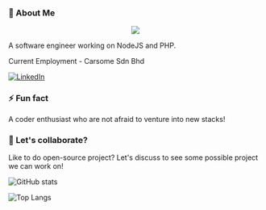 ### 👋 About Me

<p align="center">
  <a href="https://skillicons.dev">
    <img src="https://skillicons.dev/icons?i=aws,nodejs,ts,js,php,mysql,mongo" />
  </a>
</p>

A software engineer working on NodeJS and PHP.

Current Employment - Carsome Sdn Bhd

[![LinkedIn](https://img.shields.io/badge/LinkedIn-0072b1?style=for-the-badge&logo=LinkedIn&logoColor=white)](https://www.linkedin.com/in/mdazzam/) 


### ⚡ Fun fact

A coder enthusiast who are not afraid to venture into new stacks!


### 🤔 Let's collaborate?

Like to do open-source project? Let's discuss to see some possible project we can work on!


![GitHub stats](https://github-readme-stats-x6s6.vercel.app/api?username=sendtoazzam&show_icons=true&theme=transparent)

![Top Langs](https://github-readme-stats-x6s6.vercel.app/api/top-langs/?username=sendtoazzam&layout=compact&theme=transparent&hide=html,css,java,c%2B%2B,blade,cmake,swift,lua,arduino,c,kotlin,objective-c,vue,shell,dockerfile)
